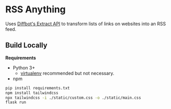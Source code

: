 # RSS Anything

Uses [Diffbot's Extract API](https://www.diffbot.com/products/extract/) to transform lists of links on websites into an RSS feed.

## Build Locally

**Requirements**
 * Python 3+
 	* [virtualenv](https://virtualenv.pypa.io/en/latest/) recommended but not necessary.
 * npm

```sh
pip install requirements.txt
npm install tailwindcss
npx tailwindcss -i ./static/custom.css -o ./static/main.css
flask run
```